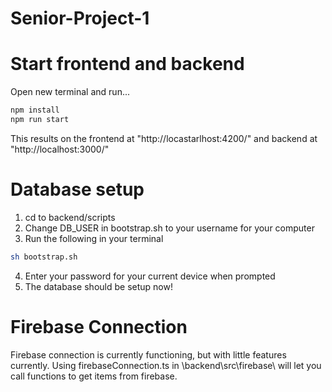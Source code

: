 # Senior-Project-1

# Start frontend and backend

Open new terminal and run...
```bash
npm install
npm run start
```

This results on the frontend at "http://locastarlhost:4200/" and backend at "http://localhost:3000/" 

# Database setup

1. cd to backend/scripts
2. Change DB_USER in bootstrap.sh to your username for your computer
3. Run the following in your terminal
```bash
sh bootstrap.sh
```
4. Enter your password for your current device when prompted
5. The database should be setup now!

# Firebase Connection
Firebase connection is currently functioning, but with little features currently.
Using firebaseConnection.ts in \backend\src\firebase\ will let you call functions to get items from firebase.
